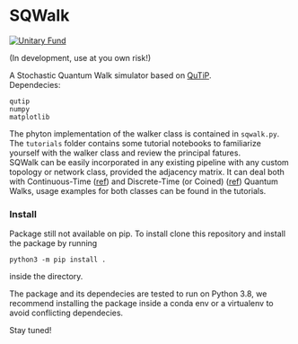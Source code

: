 # SQWalk

[![Unitary Fund](https://img.shields.io/badge/Supported%20By-UNITARY%20FUND-brightgreen.svg?style=for-the-badge)](http://unitary.fund)

(In development, use at you own risk!)

A Stochastic Quantum Walk simulator based on [QuTiP](https://qutip.org).\
Dependecies:
```
qutip
numpy
matplotlib
```

The phyton implementation of the walker class is contained in ```sqwalk.py```.\
The ```tutorials```  folder contains some tutorial notebooks to familiarize yourself with the
walker class and review the principal fatures.\
SQWalk can be easily incorporated in any existing pipeline with any custom topology or 
network class, provided the adjacency matrix. It can deal both with Continuous-Time ([ref](https://arxiv.org/abs/0905.2942)) and 
Discrete-Time (or Coined) ([ref](https://arxiv.org/abs/1006.5556)) Quantum Walks, usage examples for both classes can be found in the tutorials.

### Install
Package still not available on pip. To install clone this repository and 
install the package by running 
```
python3 -m pip install .
```
inside the directory. 

The package and its dependecies are tested to run on Python 3.8, we recommend
installing the package inside a conda env or a virtualenv to avoid conflicting 
dependecies.

Stay tuned!



